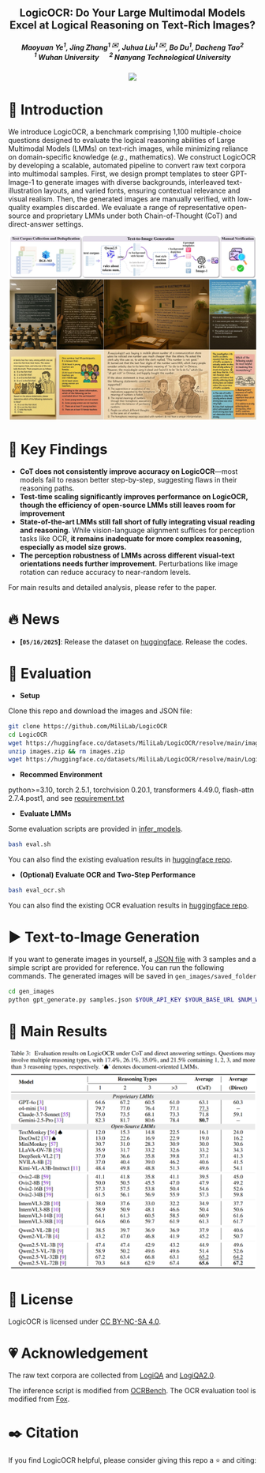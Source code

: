
<p align="center">

  <h2 align="center"><strong>LogicOCR: Do Your Large Multimodal Models Excel at Logical Reasoning on Text-Rich Images?</strong></h2>

<div align="center">
<h5>
<em>Maoyuan Ye<sup>1</sup>, Jing Zhang<sup>1 ✉️</sup>, Juhua Liu<sup>1 ✉️</sup>, Bo Du<sup>1</sup>, Dacheng Tao<sup>2</sup> </em>
<br><sup>1</sup> Wuhan University   &emsp; <sup>2</sup> Nanyang Technological University</br>
</h5>
</div>

<h5 align="center">
<a href="https://huggingface.co/datasets/MiliLab/LogicOCR"><img src="https://img.shields.io/badge/%20HuggingFace-LogicOCR-FFD43B.svg?logo=huggingface"></a>
</h5>


# 👋 Introduction

We introduce LogicOCR, a benchmark comprising 1,100 multiple-choice questions designed to evaluate the logical reasoning abilities of Large Multimodal Models (LMMs) on text-rich images, while minimizing reliance on domain-specific knowledge (*e.g*., mathematics). We construct LogicOCR by developing a scalable, automated pipeline to convert raw text corpora into multimodal samples. First, we design prompt templates to steer GPT-Image-1 to generate images with diverse backgrounds, interleaved text-illustration layouts, and varied fonts, ensuring contextual relevance and visual realism. Then, the generated images are manually verified, with low-quality examples discarded. We evaluate a range of representative open-source and proprietary LMMs under both Chain-of-Thought (CoT) and direct-answer settings. 

![LogicOCR](assets/LogicOCR.jpg)

# 📌 Key Findings

- **CoT does not consistently improve accuracy on LogicOCR**—most models fail to reason better step-by-step, suggesting flaws in their reasoning paths.
- **Test-time scaling significantly improves performance on LogicOCR, though the efficiency of open-source LMMs still leaves room for improvement**
- **State-of-the-art LMMs still fall short of fully integrating visual reading and reasoning.** While vision-language alignment suffices for perception tasks like OCR, **it remains inadequate for more complex reasoning, especially as model size grows.**
- **The perception robustness of LMMs across different visual-text orientations needs further improvement.** Perturbations like image rotation can reduce accuracy to near-random levels.

For main results and detailed analysis, please refer to the paper.


# 🔥 News

- **[`05/16/2025`]**: Release the dataset on [huggingface](https://huggingface.co/datasets/MiliLab/LogicOCR). Release the codes.


# 🔨 Evaluation

- **Setup**

Clone this repo and download the images and JSON file:

```bash
git clone https://github.com/MiliLab/LogicOCR
cd LogicOCR
wget https://huggingface.co/datasets/MiliLab/LogicOCR/resolve/main/images.zip
unzip images.zip && rm images.zip
wget https://huggingface.co/datasets/MiliLab/LogicOCR/resolve/main/LogicOCR.json
```

- **Recommed Environment**

python>=3.10, torch 2.5.1, torchvision 0.20.1, transformers 4.49.0, flash-attn 2.7.4.post1, and see [requirement.txt](requirements.txt)

- **Evaluate LMMs**

Some evaluation scripts are provided in [infer_models](infer_models).

```bash
bash eval.sh
```
You can also find the existing evaluation results in [huggingface repo](https://huggingface.co/datasets/MiliLab/LogicOCR/tree/main/main_results).

- **(Optional) Evaluate OCR and Two-Step Performance**

```bash
bash eval_ocr.sh
```
You can also find the existing OCR evaluation results in [huggingface repo](https://huggingface.co/datasets/MiliLab/LogicOCR/tree/main/ocr_then_answer_results).


# ▶️ Text-to-Image Generation

If you want to generate images in yourself, a [JSON file](gen_images/samples.json) with 3 samples and a simple script are provided for reference. You can run the following commands. The generated images will be saved in `gen_images/saved_folder`
```bash
cd gen_images
python gpt_generate.py samples.json $YOUR_API_KEY $YOUR_BASE_URL $NUM_WORKERS
```

# 📖 Main Results
![main_results](assets/main_results.jpg)

# 📜 License
LogicOCR is licensed under [CC BY-NC-SA 4.0](https://creativecommons.org/licenses/by-nc-sa/4.0/).

# 💗 Acknowledgement
The raw text corpora are collected from [LogiQA](https://github.com/lgw863/LogiQA-dataset) and [LogiQA2.0](https://github.com/csitfun/LogiQA2.0).

The inference script is modified from [OCRBench](https://github.com/Yuliang-Liu/MultimodalOCR). The OCR evaluation tool is modified from [Fox](https://github.com/ucaslcl/Fox).

# :black_nib: Citation

If you find LogicOCR helpful, please consider giving this repo a :star: and citing:

```latex

```